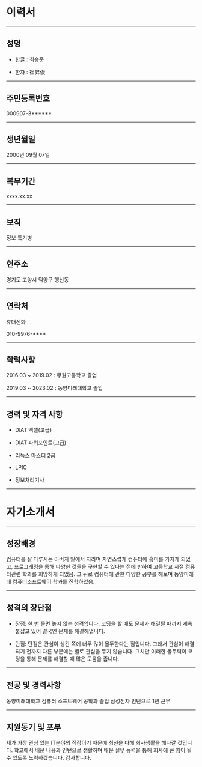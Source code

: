 # 이력서




----


## 성명



* 한글 : 최승준

* 한자 : 崔昇俊



----

## 주민등록번호



  000907-3******



----

## 생년월일



  2000년 09월 07일



----

## 복무기간


  
 xxxx.xx.xx



----

## 보직

정보 특기병



----

## 현주소


경기도 고양시 덕양구 행신동



----

## 연락처

휴대전화 

 010-9976-****



----

## 학력사항



2016.03 ~ 2019.02 : 무원고등학교 졸업
 
 

2019.03 ~ 2023.02 : 동양미래대학교 졸업




----

## 경력 및 자격 사항



* DIAT 엑셀(고급)

* DIAT 파워포인트(고급)

* 리눅스 마스터 2급

* LPIC

* 정보처리기사



---- 


# 자기소개서


----

## 성장배경



컴퓨터를 잘 다루시는 아버지 밑에서 자라며 자연스럽게 컴퓨터에 흥미를 가지게 되었고, 프로그래밍을 통해 다양한 것들을 구현할 수 있다는 점에 반하여 고등학교 시절 컴퓨터관련 학과를 희망하게 되었음. 그 뒤로 컴퓨터에 관한 다양한 공부를 해보며 동양미래대 컴퓨터소프트웨어 학과를 진학하였음.



----

## 성격의 장단점



* 장점: 
한 번 물면 놓지 않는 성격입니다. 코딩을 할 때도 문제가 해결될 때까지 계속 붙잡고 있어 결국엔 문제를 해결해냅니다.  


* 단점: 단점은 관심이 생긴 쪽에 너무 많이 몰두한다는 점입니다. 그래서 관심이 해결되기 전까지 다른 부분에는 별로 관심을 두지 않습니다. 그치만 이러한 몰두력이 코딩을 통해 문제를 해결할 때 많은 도움을 줍니다.



----

## 전공 및 경력사항



동양미래대학교 컴퓨터 소프트웨어 공학과 졸업
삼성전자 인턴으로 1년 근무



----

## 지원동기 및 포부



제가 가장 관심 있는 IT분야의 직장이기 때문에 최선을 다해 회사생활을 해나갈 것입니다. 학교에서 배운 내용과 인턴으로 생활하며 배운 실무 능력을 통해 회사에 큰 힘이 될 수 있도록 노력하겠습니다. 감사합니다.

